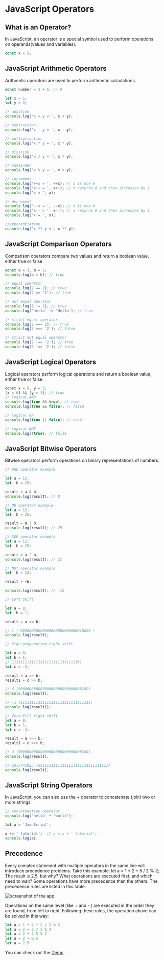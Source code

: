 # JavaScript Operators

## What is an Operator?
In JavaScript, an operator is a special symbol used to perform operations on operands(values and variables).

```javascript
const x = 5;
```

## JavaScript Arithmetic Operators
Arithmetic operators are used to perform arithmetic calculations.

```javascript
const number = 3 + 5; // 8

let x = 5;
let y = 3;

// addition
console.log('x + y = ', x + y);

// subtraction
console.log('x - y = ', x - y);

// multiplication
console.log('x * y = ', x * y);

// division
console.log('x / y = ', x / y);

// remainder
console.log('x % y = ', x % y);

// increment
console.log('++x = ', ++x); // x is now 6
console.log('x++ = ', x++); // x returns 6 and then increases by 1
console.log('x = ', x);

// decrement
console.log('--x = ', --x); // x is now 6
console.log('x-- = ', x--); // x returns 6 and then increases by 1
console.log('x = ', x);

//exponentiation
console.log('x ** y =', x ** y);
```
## JavaScript Comparison Operators
Comparison operators compare two values and return a boolean value, either true or false.

```javascript
const a = 3, b = 2;
console.log(a > b); // true 

// equal operator
console.log(2 == 2); // true
console.log(2 == '2'); // true

// not equal operator
console.log(3 != 2); // true
console.log('hello' != 'Hello'); // true

// strict equal operator
console.log(2 === 2); // true
console.log(2 === '2'); // false

// strict not equal operator
console.log(2 !== '2'); // true
console.log(2 !== '2'); // false
```

## JavaScript Logical Operators
Logical operators perform logical operations and return a boolean value, either true or false.

```javascript
const x = 5, y = 3;
(x < 6) && (y < 5); // true
// logical AND
console.log(true && true); // true
console.log(true && false); // false

// logical OR
console.log(true || false); // true

// logical NOT
console.log(!true); // false
```
## JavaScript Bitwise Operators
Bitwise operators perform operations on binary representations of numbers.

```javascript
// AND operator example

let a = 12;
let  b = 25;

result = a & b;
console.log(result); // 8

// OR operator example
let a = 12;
let  b = 25;

result = a | b;
console.log(result); // 29

// XOR operator example
let a = 12;
let  b = 25;

result = a ^ b;
console.log(result); // 21

// NOT operator example
let  b = 12;

result = ~b;

console.log(result); // -13

// Left Shift

let a = 8;
let  b = 1;

result = a << b;

// 1 ( 00000000000000000000000000010000 )
console.log(result);

// Sign-propagating right shift

let a = 8;
let b = 1;
// 11111111111111111111111111111101
let c = -3;

result = a >> b;
result1 = c >> b;

// 4 (00000000000000000000000000000100)
console.log(result);

// -1 (11111111111111111111111111111111)
console.log(result1);

// Zero-fill right shift
let a = 8;
let b = 1;
let c = -3;

result = a >>> b;
result1 = c >>> b;

// 4 (00000000000000000000000000000100)
console.log(result);

// 1073741823 (00111111111111111111111111111111)
console.log(result);

```

## JavaScript String Operators
In JavaScript, you can also use the + operator to concatenate (join) two or more strings.

```javascript
// concatenation operator
console.log('hello' + 'world');

let a = 'JavaScript';

a += ' tutorial';  // a = a + ' tutorial';
console.log(a);
```
## Precedence
Every complex statement with multiple operators in the same line will introduce
precedence problems.
Take this example:
let a = 1 * 2 + 5 / 2 % 2;
The result is 2.5, but why?
What operations are executed first, and which need to wait?
Some operations have more precedence than the others. The precedence
rules are listed in this table:

![screenshot of the app](https://raw.githubusercontent.com/praveenorugantitech/praveenorugantitech-javascript/master/images/Precedence.PNG)

Operations on the same level (like + and - ) are executed in the order they
are found, from left to right.
Following these rules, the operation above can be solved in this way:
```javascript
let a = 1 * 2 + 5 / 2 % 2
let a = 2 + 5 / 2 % 2
let a = 2 + 2.5 % 2
let a = 2 + 0.5
let a = 2.5
```
You can check out the [Demo](https://praveenorugantitech.github.io/praveenorugantitech-javascript/4_Operators/Demo).

<script data-name="BMC-Widget" src="https://cdnjs.buymeacoffee.com/1.0.0/widget.prod.min.js" data-id="praveenoruganti" data-description="Support me on Buy me a coffee!" data-message="Thank you for visiting. You can now buy me a coffee!" data-color="#5F7FFF" data-position="Right" data-x_margin="18" data-y_margin="18"></script>
